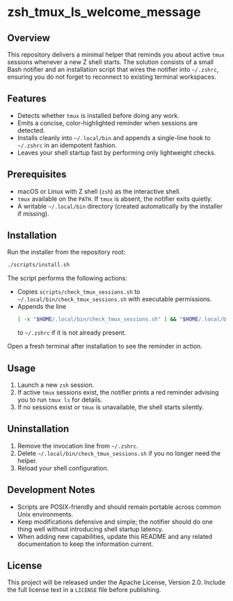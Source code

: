 # zsh_tmux_ls_welcome_message

## Overview
This repository delivers a minimal helper that reminds you about active `tmux` sessions whenever a new Z shell starts. The solution consists of a small Bash notifier and an installation script that wires the notifier into `~/.zshrc`, ensuring you do not forget to reconnect to existing terminal workspaces.

## Features
- Detects whether `tmux` is installed before doing any work.
- Emits a concise, color-highlighted reminder when sessions are detected.
- Installs cleanly into `~/.local/bin` and appends a single-line hook to `~/.zshrc` in an idempotent fashion.
- Leaves your shell startup fast by performing only lightweight checks.

## Prerequisites
- macOS or Linux with Z shell (`zsh`) as the interactive shell.
- `tmux` available on the `PATH`. If `tmux` is absent, the notifier exits quietly.
- A writable `~/.local/bin` directory (created automatically by the installer if missing).

## Installation
Run the installer from the repository root:

```bash
./scripts/install.sh
```

The script performs the following actions:
- Copies `scripts/check_tmux_sessions.sh` to `~/.local/bin/check_tmux_sessions.sh` with executable permissions.
- Appends the line
  ```sh
  [ -x "$HOME/.local/bin/check_tmux_sessions.sh" ] && "$HOME/.local/bin/check_tmux_sessions.sh"
  ```
  to `~/.zshrc` if it is not already present.

Open a fresh terminal after installation to see the reminder in action.

## Usage
1. Launch a new `zsh` session.
2. If active `tmux` sessions exist, the notifier prints a red reminder advising you to run `tmux ls` for details.
3. If no sessions exist or `tmux` is unavailable, the shell starts silently.

## Uninstallation
1. Remove the invocation line from `~/.zshrc`.
2. Delete `~/.local/bin/check_tmux_sessions.sh` if you no longer need the helper.
3. Reload your shell configuration.

## Development Notes
- Scripts are POSIX-friendly and should remain portable across common Unix environments.
- Keep modifications defensive and simple; the notifier should do one thing well without introducing shell startup latency.
- When adding new capabilities, update this README and any related documentation to keep the information current.

## License
This project will be released under the Apache License, Version 2.0. Include the full license text in a `LICENSE` file before publishing.
